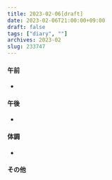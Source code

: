 ```yaml
---
title: 2023-02-06[draft]
date: 2023-02-06T21:00:00+09:00
draft: false
tags: ["diary", ""]
archives: 2023-02
slug: 233747
---
```

#### 午前
- 
#### 午後
- 
#### 体調
- 
#### その他